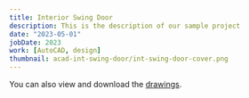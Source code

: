 ```yaml
---
title: Interior Swing Door
description: This is the description of our sample project
date: "2023-05-01"
jobDate: 2023
work: [AutoCAD, design]
thumbnail: acad-int-swing-door/int-swing-door-cover.png
---
```


You can also view and download the [drawings](Int-Swing-Door.pdf "drawings").
